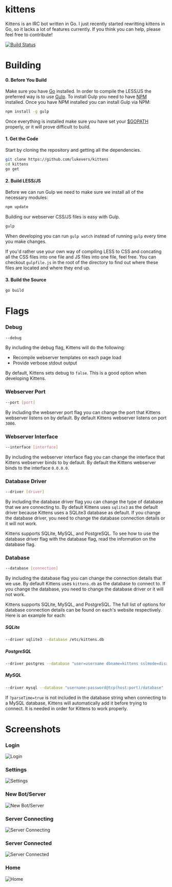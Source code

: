 # kittens

Kittens is an IRC bot written in Go. I just recently started rewritting kittens in Go, so it lacks a lot of features currently. If you think you can help, please feel free to contribute!

[![Build Status](https://travis-ci.org/lukevers/kittens.png?branch=master)](https://travis-ci.org/lukevers/kittens)

# Building

#### 0. Before You Build

Make sure you have [Go](http://golang.org/) installed. In order to compile the LESS/JS the preferred way is to use [Gulp](http://gulpjs.com/). To install Gulp you need to have [NPM](https://www.npmjs.org/) installed. Once you have NPM installed you can install Gulp via NPM:

```bash
npm install -g gulp
```

Once everything is installed make sure you have set your [$GOPATH](http://golang.org/doc/code.html#GOPATH) properly, or it will prove difficult to build.

#### 1. Get the Code

Start by cloning the repository and getting all the dependencies.

```bash
git clone https://github.com/lukevers/kittens
cd kittens
go get
```

#### 2. Build LESS/JS

Before we can run Gulp we need to make sure we install all of the necessary modules:
```bash
npm update
```

Building our webserver CSS/JS files is easy with Gulp.

```bash
gulp
```

When developing you can run `gulp watch` instead of running `gulp` every time you make changes.

If you'd rather use your own way of compiling LESS to CSS and concating all the CSS files into one file and JS files into one file, feel free. You can checkout `gulpfile.js` in the root of the directory to find out where these files are located and where they end up.

#### 3. Build the Source

```bash
go build
```

# Flags

### Debug

```bash
--debug
```
By including the debug flag, Kittens will do the following:

* Recompile webserver templates on each page load
* Provide verbose stdout output

By default, Kittens sets debug to `false`. This is a good option when developing Kittens.


### Webserver Port

```bash
--port [port]
```

By including the webserver port flag you can change the port that Kittens webserver listens on by default. By default Kittens webserver listens on port `3000`.

### Webserver Interface

```bash
--interface [interface]
```

By including the webserver interface flag you can change the interface that Kittens webserver binds to by default. By default the Kittens webserver binds to the interface `0.0.0.0`.

### Database Driver

```bash
--driver [driver]
```

By including the database driver flag you can change the type of database that we are connecting to. By default Kittens uses `sqlite3` as the default driver because Kittens uses a SQLite3 database as default. If you change the database driver, you need to change the database connection details or it will not work.

Kittens supports SQLite, MySQL, and PostgreSQL. To see how to use the database driver flag with the database flag, read the information on the database flag.

### Database

```bash
--database [connection]
```

By including the database flag you can change the connection details that we use. By default Kittens uses `kittens.db` as the database to connect to. If you change the database, you need to change the database driver or it will not work. 

Kittens supports SQLite, MySQL, and PostgreSQL. The full list of options for database connection details can be found on each's website respectively. Here is an example for each:

##### SQLite

```bash
--driver sqlite3 --database /etc/kittens.db
```

##### PostgreSQL

```bash
--driver postgres --database "user=username dbname=kittens sslmode=disable"
```

##### MySQL

```bash
--driver mysql --database "username:password@tcp(host:port)/database"
```

If `?parseTime=true` is not included in the database string when connecting to a MySQL database, Kittens will automatically add it before trying to connect. It is needed in order for Kittens to work properly.

# Screenshots

### Login

![Login](http://blog.lukevers.com/content/images/2014/Sep/login.png)

### Settings

![Settings](http://blog.lukevers.com/content/images/2014/Sep/settings.png)

### New Bot/Server

![New Bot/Server](http://blog.lukevers.com/content/images/2014/Sep/newserver.png)

### Server Connecting

![Server Connecting](http://blog.lukevers.com/content/images/2014/Sep/server-connecting.png)

### Server Connected

![Server Connected](http://blog.lukevers.com/content/images/2014/Sep/server-connected.png)

### Home

![Home](http://blog.lukevers.com/content/images/2014/Sep/home.png)

